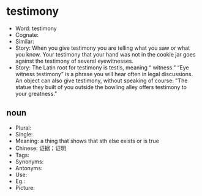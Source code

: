 # testimony

- Word: testimony
- Cognate: 
- Similar: 
- Story: When you give testimony you are telling what you saw or what you know. Your testimony that your hand was not in the cookie jar goes against the testimony of several eyewitnesses.
- Story: The Latin root for testimony is testis, meaning “ witness.” “Eye witness testimony” is a phrase you will hear often in legal discussions. An object can also give testimony, without speaking of course: "The statue they built of you outside the bowling alley offers testimony to your greatness."

## noun

- Plural: 
- Single: 
- Meaning: a thing that shows that sth else exists or is true
- Chinese: 证据；证明
- Tags: 
- Synonyms: 
- Antonyms: 
- Use: 
- Eg.: 
- Picture: 

